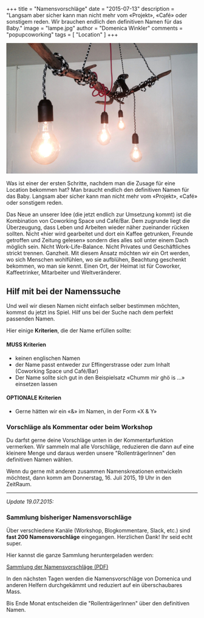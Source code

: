 +++
title = "Namensvorschläge"
date = "2015-07-13"
description = "Langsam aber sicher kann man nicht mehr vom «Projekt», «Café» oder sonstigem reden. Wir brauchen endlich den definitiven Namen für das Baby."
image = "lampe.jpg"
author = "Domenica Winkler"
comments = "popupcoworking"
tags = [ "Location" ]
+++

![Lampe](lampe.jpg)

<div class="lead">
  Was ist einer der ersten Schritte, nachdem man die Zusage für eine Location bekommen hat? Man braucht endlich den definitiven Namen für das Baby. Langsam aber sicher kann man nicht mehr vom «Projekt», «Café» oder sonstigem reden.
</div>

Das Neue an unserer Idee (die jetzt endlich zur Umsetzung kommt) ist die Kombination von Coworking Space und Café/Bar. Dem zugrunde liegt die Überzeugung, dass Leben und Arbeiten wieder näher zueinander rücken sollten. Nicht «hier wird gearbeitet und dort ein Kaffee getrunken, Freunde getroffen und Zeitung gelesen» sondern dies alles soll unter einem Dach möglich sein. Nicht Work-Life-Balance. Nicht Privates und Geschäftliches strickt trennen. Ganzheit. Mit diesem Ansatz möchten wir ein Ort werden, wo sich Menschen wohlfühlen, wo sie aufblühen, Beachtung geschenkt bekommen, wo man sie kennt. Einen Ort, der Heimat ist für Coworker, Kaffeetrinker, Mitarbeiter und Weltveränderer.


## Hilf mit bei der Namenssuche

Und weil wir diesen Namen nicht einfach selber bestimmen möchten, kommst du jetzt ins Spiel. Hilf uns bei der Suche nach dem perfekt passenden Namen.

Hier einige **Kriterien**, die der Name erfüllen sollte:

#### MUSS Kriterien

* keinen englischen Namen
* der Name passt entweder zur Effingerstrasse oder zum Inhalt (Coworking Space und Café/Bar)
* Der Name sollte sich gut in den Beispielsatz «Chumm mir ghö is ...» einsetzen lassen


#### OPTIONALE Kriterien

* Gerne hätten wir ein «&» im Namen, in der Form «X & Y»


### Vorschläge als Kommentar oder beim Workshop

Du darfst gerne deine Vorschläge unten in der Kommentarfunktion vermerken. Wir sammeln mal alle Vorschläge, reduzieren die dann auf eine kleinere Menge und daraus werden unsere "RollenträgerInnen" den definitiven Namen wählen.

Wenn du gerne mit anderen zusammen Namenskreationen entwickeln möchtest, dann komm am Donnerstag, 16. Juli 2015, 19 Uhr in den ZeitRaum.


***

*Update 19.07.2015:*

### Sammlung bisheriger Namensvorschläge

Über verschiedene Kanäle (Workshop, Blogkommentare, Slack, etc.) sind **fast 200 Namensvorschläge** eingegangen. Herzlichen Dank! Ihr seid echt super.

Hier kannst die ganze Sammlung heruntergeladen werden:

<a href="namensvorschlaege.pdf" class="btn btn-mod btn-medium btn-round"><i class="fa fa-download"></i> Sammlung der Namensvorschläge (PDF)</a>

In den nächsten Tagen werden die Namensvorschläge von Domenica und anderen Helfern durchgekämmt und reduziert auf ein überschaubares Mass.

Bis Ende Monat entscheiden die "RollenträgerInnen" über den definitiven Namen.